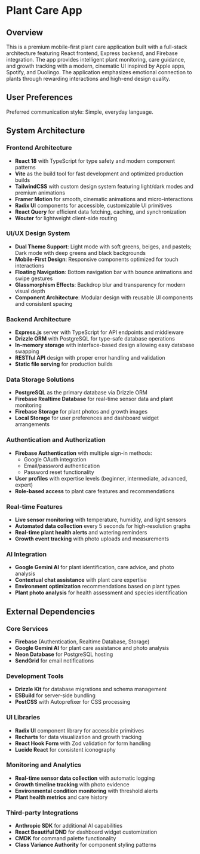 # Plant Care App

## Overview

This is a premium mobile-first plant care application built with a full-stack architecture featuring React frontend, Express backend, and Firebase integration. The app provides intelligent plant monitoring, care guidance, and growth tracking with a modern, cinematic UI inspired by Apple apps, Spotify, and Duolingo. The application emphasizes emotional connection to plants through rewarding interactions and high-end design quality.

## User Preferences

Preferred communication style: Simple, everyday language.

## System Architecture

### Frontend Architecture
- **React 18** with TypeScript for type safety and modern component patterns
- **Vite** as the build tool for fast development and optimized production builds
- **TailwindCSS** with custom design system featuring light/dark modes and premium animations
- **Framer Motion** for smooth, cinematic animations and micro-interactions
- **Radix UI** components for accessible, customizable UI primitives
- **React Query** for efficient data fetching, caching, and synchronization
- **Wouter** for lightweight client-side routing

### UI/UX Design System
- **Dual Theme Support**: Light mode with soft greens, beiges, and pastels; Dark mode with deep greens and black backgrounds
- **Mobile-First Design**: Responsive components optimized for touch interactions
- **Floating Navigation**: Bottom navigation bar with bounce animations and swipe gestures
- **Glassmorphism Effects**: Backdrop blur and transparency for modern visual depth
- **Component Architecture**: Modular design with reusable UI components and consistent spacing

### Backend Architecture
- **Express.js** server with TypeScript for API endpoints and middleware
- **Drizzle ORM** with PostgreSQL for type-safe database operations
- **In-memory storage** with interface-based design allowing easy database swapping
- **RESTful API** design with proper error handling and validation
- **Static file serving** for production builds

### Data Storage Solutions
- **PostgreSQL** as the primary database via Drizzle ORM
- **Firebase Realtime Database** for real-time sensor data and plant monitoring
- **Firebase Storage** for plant photos and growth images
- **Local Storage** for user preferences and dashboard widget arrangements

### Authentication and Authorization
- **Firebase Authentication** with multiple sign-in methods:
  - Google OAuth integration
  - Email/password authentication
  - Password reset functionality
- **User profiles** with expertise levels (beginner, intermediate, advanced, expert)
- **Role-based access** to plant care features and recommendations

### Real-time Features
- **Live sensor monitoring** with temperature, humidity, and light sensors
- **Automated data collection** every 5 seconds for high-resolution graphs
- **Real-time plant health alerts** and watering reminders
- **Growth event tracking** with photo uploads and measurements

### AI Integration
- **Google Gemini AI** for plant identification, care advice, and photo analysis
- **Contextual chat assistance** with plant care expertise
- **Environment optimization** recommendations based on plant types
- **Plant photo analysis** for health assessment and species identification

## External Dependencies

### Core Services
- **Firebase** (Authentication, Realtime Database, Storage)
- **Google Gemini AI** for plant care assistance and photo analysis
- **Neon Database** for PostgreSQL hosting
- **SendGrid** for email notifications

### Development Tools
- **Drizzle Kit** for database migrations and schema management
- **ESBuild** for server-side bundling
- **PostCSS** with Autoprefixer for CSS processing

### UI Libraries
- **Radix UI** component library for accessible primitives
- **Recharts** for data visualization and growth tracking
- **React Hook Form** with Zod validation for form handling
- **Lucide React** for consistent iconography

### Monitoring and Analytics
- **Real-time sensor data collection** with automatic logging
- **Growth timeline tracking** with photo evidence
- **Environmental condition monitoring** with threshold alerts
- **Plant health metrics** and care history

### Third-party Integrations
- **Anthropic SDK** for additional AI capabilities
- **React Beautiful DND** for dashboard widget customization
- **CMDK** for command palette functionality
- **Class Variance Authority** for component styling patterns